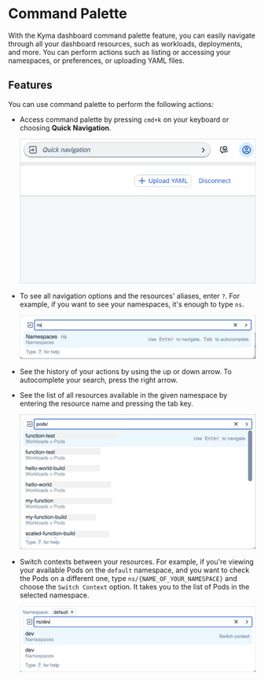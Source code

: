 # Command Palette

With the Kyma dashboard command palette feature, you can easily navigate through all your dashboard resources, such as workloads, deployments, and more.
You can perform actions such as listing or accessing your namespaces, or preferences, or uploading YAML files.

## Features

You can use command palette to perform the following actions:

- Access command palette by pressing `cmd+k` on your keyboard or choosing **Quick Navigation**.

  ![Quick navigation](assets/quick-navi.png)

- To see all navigation options and the resources' aliases, enter `?`. For example, if you want to see your namespaces, it's enough to type `ns`.

  ![Namespaces in navigation](assets/navigation-ns.png)

- See the history of your actions by using the up or down arrow. To autocomplete your search, press the right arrow.

- See the list of all resources available in the given namespace by entering the resource name and pressing the tab key.

  ![Listing all resources](assets/navigation-resources.png)

- Switch contexts between your resources. For example, if you're viewing your available Pods on the `default` namespace, and you want to check the Pods on a different one, type `ns/{NAME_OF_YOUR_NAMESPACE}` and choose the `Switch Context` option. It takes you to the list of Pods in the selected namespace.

  ![Switch context](assets/switch-context.png)
